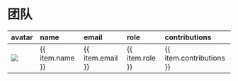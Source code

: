 # 团队
<!-- @include: ../other/betweengg.md -->


<table>
    <thead>
        <tr style="text-align: left;">
            <th>avatar</th>
            <th>name</th>
            <th>email</th>
            <th>role</th>
            <th>contributions</th>
        </tr>
    </thead>
    <tbody>
        <tr v-for="(item, index) in authorsList" :key="index">
            <td width="30"><img src="/logo.png"></td>
            <td>{{ item.name }}</td>
            <td><a :href="'mailto:' + item.email">{{ item.email }}</a></td>
            <td>{{ item.role }}</td>
            <td>{{ item.contributions }}</td>
        </tr>
    </tbody>
</table>

<script>
import { ref, onMounted } from 'vue';
 
export default {
  setup() {
    const authorsList = ref([]);
 
    const fetchData = async () => {
      try {
        const response = await fetch('https://gitee.com/api/v5/repos/dromara/warm-flow/contributors?type=authors');
        authorsList.value = await response.json();
        authorsList.value = authorsList.value.map(author => {
          if (author.name === 'warm') {
            return { ...author, role: 'Author' };
          } else if (['xiarigang', 'vanlin', 'liangli', 'Zhen'].includes(author.name)) {
            return { ...author, role: 'PMC' };
          } else {
            return { ...author, role: 'Committer' };
          }
        });
      } catch (error) {
        console.error('Error fetching data:', error);
      }
    };
 
    onMounted(fetchData);
 
    return {
      authorsList,
    };
  },
};
</script>

<style>
.header {
  margin: calc(2rem - 0.165em) 0em 1rem;
}
.user-list-item {
  display: inline-flex;
  align-items: center;
  margin: 15px 0;
  padding: 14px 0 14px 10px;
  width: 178px;
  .avatar {
    height: 50px;
    margin-right: 10px;
    border-radius: 50%;
  }
  .content {
    line-height: 22px;
    .username,
    .sub-info {
      display: block;
      color: #40485b;
      font-size: 14px;
      font-weight: 400;
    }
    .username {
      font-weight: 600;
      font-size: 16px;
    }
  }
}
</style>

